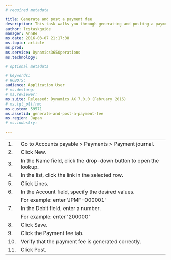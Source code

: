 ```yaml
---
# required metadata

title: Generate and post a payment fee
description: This task walks you through generating and posting a payment fee for Japan. This task was created using the demo data company JPMF.
author: lcstaskguide
manager: AnnBe
ms.date: 2016-03-07 21:17:38
ms.topic: article
ms.prod: 
ms.service: Dynamics365Operations
ms.technology: 

# optional metadata

# keywords: 
# ROBOTS: 
audience: Application User
# ms.devlang: 
# ms.reviewer: 
ms.suite: Released: Dynamics AX 7.0.0 (February 2016)
# ms.tgt_pltfrm: 
ms.custom: 59571
ms.assetid: generate-and-post-a-payment-fee
ms.region: Japan
# ms.industry: 

---
```


|     |                                                                   |
|-----|-------------------------------------------------------------------|
| 1.  | Go to Accounts payable &gt; Payments &gt; Payment journal.        |
| 2.  | Click New.                                                        |
| 3.  | In the Name field, click the drop-down button to open the lookup. |
| 4.  | In the list, click the link in the selected row.                  |
| 5.  | Click Lines.                                                      |
| 6.  | In the Account field, specify the desired values.                 |
|     | For example: enter 'JPMF-000001'                                  |
| 7.  | In the Debit field, enter a number.                               |
|     | For example: enter '200000'                                       |
| 8.  | Click Save.                                                       |
| 9.  | Click the Payment fee tab.                                        |
| 10. | Verify that the payment fee is generated correctly.               |
| 11. | Click Post.                                                       |



